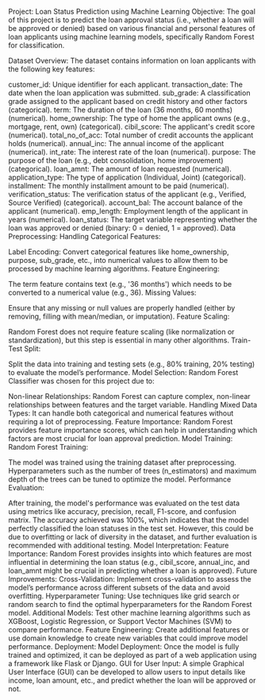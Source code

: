 Project: Loan Status Prediction using Machine Learning
Objective:
The goal of this project is to predict the loan approval status (i.e., whether a loan will be approved or denied) based on various financial and personal features of loan applicants using machine learning models, specifically Random Forest for classification.

Dataset Overview:
The dataset contains information on loan applicants with the following key features:

customer_id: Unique identifier for each applicant.
transaction_date: The date when the loan application was submitted.
sub_grade: A classification grade assigned to the applicant based on credit history and other factors (categorical).
term: The duration of the loan (36 months, 60 months) (numerical).
home_ownership: The type of home the applicant owns (e.g., mortgage, rent, own) (categorical).
cibil_score: The applicant's credit score (numerical).
total_no_of_acc: Total number of credit accounts the applicant holds (numerical).
annual_inc: The annual income of the applicant (numerical).
int_rate: The interest rate of the loan (numerical).
purpose: The purpose of the loan (e.g., debt consolidation, home improvement) (categorical).
loan_amnt: The amount of loan requested (numerical).
application_type: The type of application (Individual, Joint) (categorical).
installment: The monthly installment amount to be paid (numerical).
verification_status: The verification status of the applicant (e.g., Verified, Source Verified) (categorical).
account_bal: The account balance of the applicant (numerical).
emp_length: Employment length of the applicant in years (numerical).
loan_status: The target variable representing whether the loan was approved or denied (binary: 0 = denied, 1 = approved).
Data Preprocessing:
Handling Categorical Features:

Label Encoding: Convert categorical features like home_ownership, purpose, sub_grade, etc., into numerical values to allow them to be processed by machine learning algorithms.
Feature Engineering:

The term feature contains text (e.g., '36 months') which needs to be converted to a numerical value (e.g., 36).
Missing Values:

Ensure that any missing or null values are properly handled (either by removing, filling with mean/median, or imputation).
Feature Scaling:

Random Forest does not require feature scaling (like normalization or standardization), but this step is essential in many other algorithms.
Train-Test Split:

Split the data into training and testing sets (e.g., 80% training, 20% testing) to evaluate the model’s performance.
Model Selection:
Random Forest Classifier was chosen for this project due to:

Non-linear Relationships: Random Forest can capture complex, non-linear relationships between features and the target variable.
Handling Mixed Data Types: It can handle both categorical and numerical features without requiring a lot of preprocessing.
Feature Importance: Random Forest provides feature importance scores, which can help in understanding which factors are most crucial for loan approval prediction.
Model Training:
Random Forest Training:

The model was trained using the training dataset after preprocessing.
Hyperparameters such as the number of trees (n_estimators) and maximum depth of the trees can be tuned to optimize the model.
Performance Evaluation:

After training, the model's performance was evaluated on the test data using metrics like accuracy, precision, recall, F1-score, and confusion matrix.
The accuracy achieved was 100%, which indicates that the model perfectly classified the loan statuses in the test set. However, this could be due to overfitting or lack of diversity in the dataset, and further evaluation is recommended with additional testing.
Model Interpretation:
Feature Importance: Random Forest provides insights into which features are most influential in determining the loan status (e.g., cibil_score, annual_inc, and loan_amnt might be crucial in predicting whether a loan is approved).
Future Improvements:
Cross-Validation: Implement cross-validation to assess the model’s performance across different subsets of the data and avoid overfitting.
Hyperparameter Tuning: Use techniques like grid search or random search to find the optimal hyperparameters for the Random Forest model.
Additional Models: Test other machine learning algorithms such as XGBoost, Logistic Regression, or Support Vector Machines (SVM) to compare performance.
Feature Engineering: Create additional features or use domain knowledge to create new variables that could improve model performance.
Deployment:
Model Deployment: Once the model is fully trained and optimized, it can be deployed as part of a web application using a framework like Flask or Django.
GUI for User Input: A simple Graphical User Interface (GUI) can be developed to allow users to input details like income, loan amount, etc., and predict whether the loan will be approved or not.
